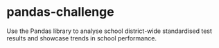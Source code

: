 # pandas-challenge
Use the Pandas library to analyse school district-wide standardised test results and showcase trends in school performance.
